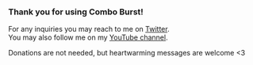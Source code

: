 ### Thank you for using Combo Burst!

For any inquiries you may reach to me on [Twitter](https://x.com/crewlyREAL).  
You may also follow me on my [YouTube channel](https://www.youtube.com/@crewly).

Donations are not needed, but heartwarming messages are welcome <3